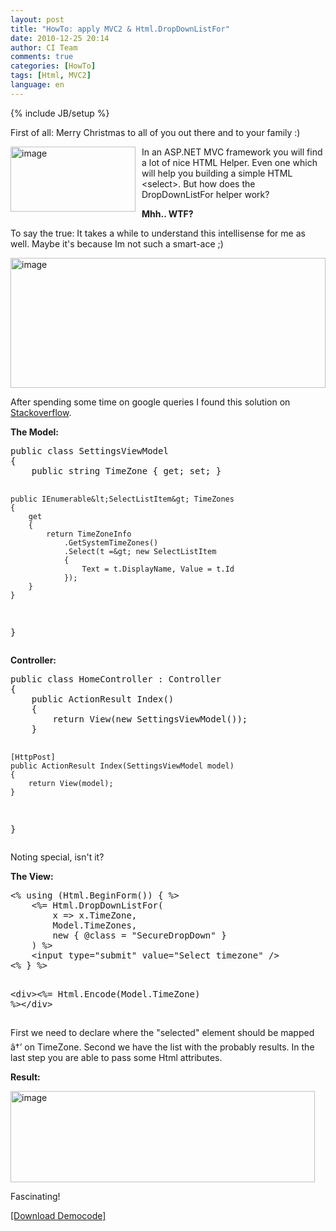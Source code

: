 ```yaml
---
layout: post
title: "HowTo: apply MVC2 & Html.DropDownListFor"
date: 2010-12-25 20:14
author: CI Team
comments: true
categories: [HowTo]
tags: [Html, MVC2]
language: en
---
```

{% include JB/setup %}


<p>First of all: Merry Christmas to all of you out there and to your family :)</p> <img style="background-image: none; border-bottom: 0px; border-left: 0px; margin: 0px 10px 0px 0px; padding-left: 0px; padding-right: 0px; border-top: 0px; border-right: 0px; padding-top: 0px" title="image" border="0" alt="image" align="left" src="{{BASE_PATH}}/assets/wp-images-de/image_thumb263.png" width="200" height="104" /> 
<p>In an ASP.NET MVC framework you will find a lot of nice HTML Helper. Even one which will help you building a simple HTML &lt;select&gt;. But how does the DropDownListFor helper work?</p>  
  

<p><b>Mhh.. WTF?</b></p>  

<p>To say the true: It takes a while to understand this intellisense for me as well. Maybe it's because Im not such a smart-ace ;)</p>
<p><img style="background-image: none; border-bottom: 0px; border-left: 0px; padding-left: 0px; padding-right: 0px; border-top: 0px; border-right: 0px; padding-top: 0px" title="image" border="0" alt="image" src="{{BASE_PATH}}/assets/wp-images-de/image_thumb264.png" width="504" height="208" /></p>
<p>After spending some time on google queries I found this solution on <a href="http://stackoverflow.com/questions/2497417">Stackoverflow</a>.</p>
<p><b>The Model:</b></p>  <div style="padding-bottom: 0px; margin: 0px; padding-left: 0px; padding-right: 0px; display: inline; float: none; padding-top: 0px" id="scid:812469c5-0cb0-4c63-8c15-c81123a09de7:b0ec809b-d47f-4359-8459-ab066f75b191" class="wlWriterEditableSmartContent"><pre name="code" class="c#">public class SettingsViewModel
{
    public string TimeZone { get; set; }

    public IEnumerable&lt;SelectListItem&gt; TimeZones
    {
        get
        {
            return TimeZoneInfo
                .GetSystemTimeZones()
                .Select(t =&gt; new SelectListItem
                {
                    Text = t.DisplayName, Value = t.Id
                });
        }
    }
}</pre></div>

<p><b>Controller:</b></p>

<div style="padding-bottom: 0px; margin: 0px; padding-left: 0px; padding-right: 0px; display: inline; float: none; padding-top: 0px" id="scid:812469c5-0cb0-4c63-8c15-c81123a09de7:9fd7dd50-fe6c-4d0a-a7c7-ed044b61006d" class="wlWriterEditableSmartContent"><pre name="code" class="c#">public class HomeController : Controller
{
    public ActionResult Index()
    {
        return View(new SettingsViewModel());
    }

    [HttpPost]
    public ActionResult Index(SettingsViewModel model)
    {
        return View(model);
    }
}</pre></div>

<p>Noting special, isn't it?</p>

<p><b>The View:</b></p>

<div style="padding-bottom: 0px; margin: 0px; padding-left: 0px; padding-right: 0px; display: inline; float: none; padding-top: 0px" id="scid:812469c5-0cb0-4c63-8c15-c81123a09de7:4787558c-c1b4-47c7-b744-fe292d6deed4" class="wlWriterEditableSmartContent"><pre name="code" class="c#">&lt;% using (Html.BeginForm()) { %&gt;
    &lt;%= Html.DropDownListFor(
        x =&gt; x.TimeZone,
        Model.TimeZones,
        new { @class = "SecureDropDown" }
    ) %&gt;
    &lt;input type="submit" value="Select timezone" /&gt;
&lt;% } %&gt;

&lt;div&gt;&lt;%= Html.Encode(Model.TimeZone) %&gt;&lt;/div&gt;</pre></div>

<p>First we need to declare where the "selected" element should be mapped â†’ on TimeZone. Second we have the list with the probably results. In the last step you are able to pass some Html attributes.</p>

<p><b>Result:</b></p>

<p><a href="{{BASE_PATH}}/assets/wp-images-en/image110.png"><img style="background-image: none; border-bottom: 0px; border-left: 0px; padding-left: 0px; padding-right: 0px; display: inline; border-top: 0px; border-right: 0px; padding-top: 0px" title="image" border="0" alt="image" src="{{BASE_PATH}}/assets/wp-images-en/image_thumb19.png" width="487" height="146" /></a></p>

<p>Fascinating!</p>

<p><a href="{{BASE_PATH}}/assets/files/democode/mvcdropdownlisthelper/mvcdropdownlisthelper.zip">[Download Democode]</a></p>
